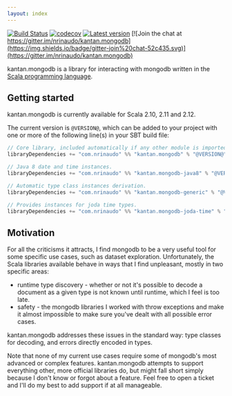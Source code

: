 ```yaml
---
layout: index
---
```


[![Build Status](https://travis-ci.org/nrinaudo/kantan.mongodb.svg?branch=master)](https://travis-ci.org/nrinaudo/kantan.mongodb)
[![codecov](https://codecov.io/gh/nrinaudo/kantan.mongodb/branch/master/graph/badge.svg)](https://codecov.io/gh/nrinaudo/kantan.mongodb)
[![Latest version](https://index.scala-lang.org/nrinaudo/kantan.mongodb/kantan.mongodb/latest.svg)](https://index.scala-lang.org/nrinaudo/kantan.mongodb)
[![Join the chat at https://gitter.im/nrinaudo/kantan.mongodb](https://img.shields.io/badge/gitter-join%20chat-52c435.svg)](https://gitter.im/nrinaudo/kantan.mongodb)

kantan.mongodb is a library for interacting with mongodb written in the
[Scala programming language](http://www.scala-lang.org).

## Getting started

kantan.mongodb is currently available for Scala 2.10, 2.11 and 2.12.

The current version is `@VERSION@`, which can be added to your project with one or more of the following line(s)
in your SBT build file:

```scala
// Core library, included automatically if any other module is imported.
libraryDependencies += "com.nrinaudo" %% "kantan.mongodb" % "@VERSION@"

// Java 8 date and time instances.
libraryDependencies += "com.nrinaudo" %% "kantan.mongodb-java8" % "@VERSION@"

// Automatic type class instances derivation.
libraryDependencies += "com.nrinaudo" %% "kantan.mongodb-generic" % "@VERSION@"

// Provides instances for joda time types.
libraryDependencies += "com.nrinaudo" %% "kantan.mongodb-joda-time" % "@VERSION@"
```

## Motivation

For all the criticisms it attracts, I find mongodb to be a very useful tool for some specific use cases, such as dataset
exploration. Unfortunately, the Scala libraries available behave in ways that I find unpleasant, mostly in two specific
areas:

* runtime type discovery - whether or not it's possible to decode a document as a given type is not known until runtime,
  which I feel is too late.
* safety - the mongodb libraries I worked with throw exceptions and make it almost impossible to make sure you've
  dealt with all possible error cases.
  
kantan.mongodb addresses these issues in the standard way: type classes for decoding, and errors directly encoded in
types.

Note that none of my current use cases require some of mongodb's most advanced or complex features. kantan.mongodb
attempts to support everything other, more official libraries do, but might fall short simply because I don't know or
forgot about a feature. Feel free to open a ticket and I'll do my best to add support if at all manageable.